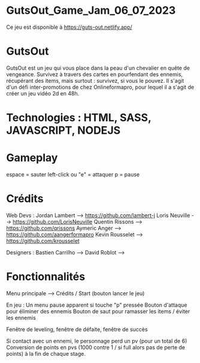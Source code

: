 # GutsOut_Game_Jam_06_07_2023

Ce jeu est disponible à https://guts-out.netlify.app/

# GutsOut
GutsOut est un jeu qui vous place dans la peau d'un chevalier en quête de vengeance. Survivez à travers des cartes en pourfendant des ennemis, récupérant des items, mais surtout : survivez, si vous le pouvez.
Il s'agit d'un défi inter-promotions de chez Onlineformapro, pour lequel il a s'agit de créer un jeu vidéo 2d en 48h.

# Technologies : HTML, SASS, JAVASCRIPT, NODEJS

# Gameplay
espace = sauter
left-click ou "e" = attaquer
p = pause

# Crédits
Web Devs :
Jordan Lambert --> https://github.com/lambert-j
Loris Neuville --> https://github.com/LorisNeuville
Quentin Rissons --> https://github.com/qrissons
Aymeric Anger --> https://github.com/aangerformapro
Kevin Rousselet --> https://github.com/krousselet

Designers :
Bastien Carrilho --> 
David Roblot -->


# Fonctionnalités

Menu principale --> Crédits / Start (bouton lancer le jeu)

En jeu : Un menu pause apparent si touche "p" pressée
	 Bouton d'attaque pour éliminer des ennemis
	 Bouton de saut pour ramasser les items / éviter les ennemis

Fenêtre de leveling, fenêtre de défaite, fenêtre de succès

Si contact avec un ennemi, le personnage perd un pv (pour un total de 6)
Conversion de points en pvs (1000 contre 1 / si full alors pas de perte de points) à la fin de chaque stage.